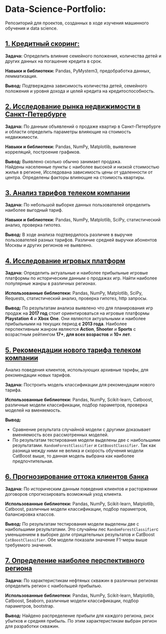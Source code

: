 # Data-Science-Portfolio:

Репозиторий для проектов, созданных в ходе изучения машинного обучения и data science.   

## [1. Кредитный скоринг:](/Credit-Scoring)

**Задача:**
Определить влияние семейного положения, количества детей и других данных на погашение кредита в срок.

**Навыки и библиотеки:**
Pandas, PyMystem3, предобработка данных, лемматизация.

**Вывод:**
Подтверждена зависимость количества детей, семейного положения и уровня дохода и целей кредита на кредитоспособность. 


## [2. Исследование рынка недвижимости в Санкт-Петербурге](/St-Petersburg-real-estate-research)

**Задача:**
По данным объявлений о продаже квартир в Санкт-Петербурге и области определить параметры влияющие на стоимость недвижимости.

**Навыки и библиотеки:**
Pandas, NumPy, Matplotlib, выявление корреляций, построение графиков.

**Вывод:**
Выявлено сколько обычно занимает продажа.  
Найдены населенные пункты с наиболее высокой и низкой стоимостью жилья в регионе,
Исследована зависимость цены от удаленности от центра.
Определены факторы влияющие на стоимость квартиры.


## [3. Анализ тарифов телеком компании](/Telecom-tariff-analysis)

**Задача:**
По небольшой выборке данных пользователей определить наиболее выгодный тариф.

**Навыки и библиотеки:**
Pandas, NumPy, Matplotlib, SciPy, статистический анализ, проверка гипотез.

**Вывод:**
В ходе анализа подтвердилось различие в выручке пользователей разных тарифов. 
Различие средней выручки абонентов Москвы и других регионов не выявлено. 


## [4. Исследование игровых платформ](/Games-platforms-analysis)

**Задача:**
Определить актуальные и наиболее прибыльные игровые платформы по историческим данным о продажах игр. 
Найти наиболее популярные жанры в различных регионах.

**Использованные библиотеки:** 
Pandas, NumPy, Matplotlib, SciPy, Requests, статистический анализ, проверка гипотез, http запросы.

**Вывод:**
По результатам анализа выявлено что для планирования игр продаж на **2017 год** стоит ориентироваться на игровые платформы **Playstation 4** и **Xbox One**. 
Они являются актуальными и наиболее прибыльными на текущих период **с 2013 года**.
Наиболее перспективным жанром являются **Action**, **Shooter** и **Sports** с возрастным рейтингом **17+**, **для всех возрастов** и **10+ лет**.

## [5. Рекомендации нового тарифа телеком компании](/Telecom-tariff-recommendation)

Анализ поведения клиентов, использующих архивные тарифы, для рекомендации новых тарифов.

**Задача:**
Построить модель классификации для рекомендации нового тарифа.

**Использованные библиотеки:** 
Pandas, NumPy, Scikit-learn, Catboost, различные модели классификации, подбор параметров, проверка моделей на вменяемость.

**Вывод:**
- Сравнение результата случайной модели с другими доказывает вменяемость всех рассмотренных моделей. 
- По результатам тестирования модели выделены две с наибольшими результатами. `RandomForestClassifier` и `CatBoostClassifier`. 
Так как разница между ними не велика и скорость обучения модели CatBoost выше, то данная модель выбрана как наиболее предпочтительная.

## [6. Прогнозирование оттока клиентов банка](/Bank-customer-churn-modelling)

**Задача:**
По историческим данным поведения клиентов и расторжении договоров спрогнозировать возможный уход клиента.

**Использованные библиотеки:** 
Pandas, NumPy, Scikit-learn, Matplotlib, Catboost, различные модели классификации, подбор параметров, балансировка классов.

**Вывод:**
По результатам тестирования модели выделены две с наибольшими результатами. 
Это случайны лес `RandomForestClassifier`с уменьшением в выборке доли отрицательных результатов и CatBoost `CatBoostClassifier`. 
Обе модели показали значение F1-меры выше требуемого значения.

## [7. Определение наиболее перспективного региона](/Search-Promising-Region)

**Задача:**
По характеристикам нефтяных скважин в различных регионах определить регион с наибольшей прибылью. 

**Использованные библиотеки:** 
Pandas, NumPy, Scikit-learn, Matplotlib, Catboost, Seaborn, различные модели классификации, подбор параметров, bootstrap.

**Вывод:**
Найдено распределение прибыли для каждого региона, риск убытков и средняя прибыль. По этим характеристикам выбран регион для разработки скважин. 
